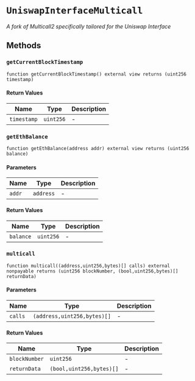 
# `UniswapInterfaceMulticall`

    

    
*A fork of Multicall2 specifically tailored for the Uniswap Interface*
## Methods
### `getCurrentBlockTimestamp`
```solidity
function getCurrentBlockTimestamp() external view returns (uint256 timestamp)
```

            

            
#### Return Values

| Name | Type | Description |
|---|---|---|
| `timestamp` | `uint256` | - |

### `getEthBalance`
```solidity
function getEthBalance(address addr) external view returns (uint256 balance)
```

            

            
#### Parameters

| Name | Type | Description |
|---|---|---|
| `addr` | `address` | - |

#### Return Values

| Name | Type | Description |
|---|---|---|
| `balance` | `uint256` | - |

### `multicall`
```solidity
function multicall((address,uint256,bytes)[] calls) external nonpayable returns (uint256 blockNumber, (bool,uint256,bytes)[] returnData)
```

            

            
#### Parameters

| Name | Type | Description |
|---|---|---|
| `calls` | `(address,uint256,bytes)[]` | - |

#### Return Values

| Name | Type | Description |
|---|---|---|
| `blockNumber` | `uint256` | - |
| `returnData` | `(bool,uint256,bytes)[]` | - |


